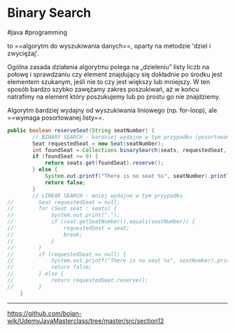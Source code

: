 # Binary Search
#java #programming 

to ==algorytm do wyszukiwania danych==, oparty na metodzie 'dziel i zwyciężaj'.

Ogólna zasada działania algorytmu polega na „dzieleniu” listy liczb na połowę i sprawdzaniu czy element znajdujący się dokładnie po środku jest elementem szukanym, jeśli nie to czy jest większy lub mniejszy. W ten sposób bardzo szybko zawężamy zakres poszukiwań, aż w końcu natrafimy na element który poszukujemy lub po prostu go nie znajdziemy.

Algorytm bardziej wydajny od wyszukiwania liniowego (np. for-loop), ale ==wymaga posortowanej listy==.

```java
public boolean reserveSeat(String seatNumber) {
        // BINARY SEARCH - bardziej wydajne w tym przypadku (posortowana lista)
        Seat requestedSeat = new Seat(seatNumber);
        int foundSeat = Collections.binarySearch(seats, requestedSeat, null);
        if (foundSeat >= 0) {
            return seats.get(foundSeat).reserve();
        } else {
            System.out.printf("There is no seat %s", seatNumber).println();
            return false;
        }
        // LINEAR SEARCH - mniej wydajne w tym przypadku
//        Seat requestedSeat = null;
//        for (Seat seat : seats) {
//            System.out.print(".");
//            if (seat.getSeatNumber().equals(seatNumber)) {
//                requestedSeat = seat;
//                break;
//            }
//        }
//        if (requestedSeat == null) {
//            System.out.printf("There is no seat %s", seatNumber).println();
//            return false;
//        } else {
//            return requestedSeat.reserve();
//        }
    }
```

---
https://github.com/bojan-wik/UdemyJavaMasterclass/tree/master/src/section12
